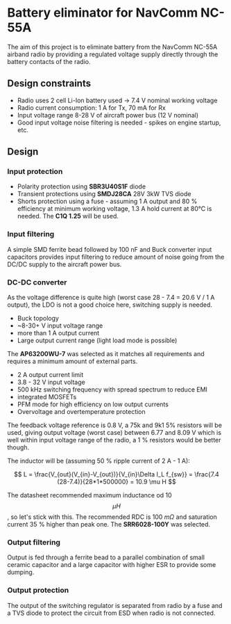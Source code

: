 # Battery eliminator for NavComm NC-55A

The aim of this project is to eliminate battery from the NavComm NC-55A airband
radio by providing a regulated voltage supply directly through the battery
contacts of the radio.

## Design constraints

- Radio uses 2 cell Li-Ion battery used -> 7.4 V nominal working voltage
- Radio current consumption: 1 A for Tx, 70 mA for Rx
- Input voltage range 8-28 V of aircraft power bus (12 V nominal)
- Good input voltage noise filtering is needed - spikes on engine startup, etc.

## Design

### Input protection

- Polarity protection using **SBR3U40S1F** diode
- Transient protections using **SMDJ28CA** 28V 3kW TVS diode
- Shorts protection using a fuse - assuming 1 A output and 80 % efficiency at minimum working voltage, 1.3 A hold current at 80°C is needed. The **C1Q 1.25** will be used.

### Input filtering

A simple SMD ferrite bead followed by 100 nF and Buck converter input capacitors
provides input filtering to reduce amount of noise going from the DC/DC supply
to the aircraft power bus.

### DC-DC converter

As the voltage difference is quite high (worst case 28 - 7.4 = 20.6 V / 1 A
output), the LDO is not a good choice here, switching supply is needed.

- Buck topology
- ~8-30+ V input voltage range
- more than 1 A output current
- Large output current range (light load mode is possible)

The **AP63200WU-7** was selected as it matches all requirements and
requires a minimum amount of external parts.

- 2 A output current limit
- 3.8 - 32 V input voltage
- 500 kHz switching frequency with spread spectrum to reduce EMI
- integrated MOSFETs
- PFM mode for high efficiency on low output currents
- Overvoltage and overtemperature protection

The feedback voltage reference is 0.8 V, a 75k and 9k1 5% resistors will be used,
giving output voltage (worst case) between 6.77 and 8.09 V which is well within
input voltage range of the radio, a 1 % resistors would be better though.

The inductor will be (assuming 50 % ripple current of 2 A - 1 A):

$$ L = \frac{V_{out}(V_{in}-V_{out})}{V_{in}\Delta I_L f_{sw}} = \frac{7.4 (28-7.4)}{28*1*500000} = 10.9 \mu H $$

The datasheet recommended maximum inductance od 10 $$\mu H$$, so let's stick with
this. The recommended RDC is 100 $m\Omega$ and saturation current 35 % higher than peak one.
The **SRR6028-100Y** was selected.

### Output filtering

Output is fed through a ferrite bead to a parallel combination of small ceramic
capacitor and a large capacitor with higher ESR to provide some dumping.

### Output protection

The output of the switching regulator is separated from radio by a fuse
and a TVS diode to protect the circuit from ESD when radio is not connected.

